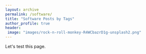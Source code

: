 ```yaml
---
layout: archive
permalink: /software/
title: "Software Posts by Tags"
author_profile: true
header:
 image: "images/rock-n-roll-monkey-R4WCbazrD1g-unsplash2.png"
---
```


Let's test this page.